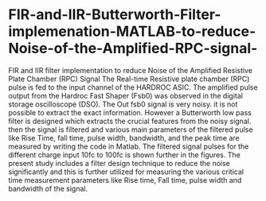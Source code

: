 # FIR-and-IIR-Butterworth-Filter-implemenation-MATLAB-to-reduce-Noise-of-the-Amplified-RPC-signal-
FIR and IIR filter implementation to reduce Noise of the Amplified Resistive Plate Chamber (RPC) Signal 
The Real-time Resistive plate chamber (RPC) pulse is fed to the input channel of the HARDROC ASIC. The amplified pulse output from the Hardroc Fast Shaper (Fsb0) was observed in the digital storage oscilloscope (DSO). The Out fsb0 signal is very noisy. it is not possible to extract the exact information. However a Butterworth low pass filter is designed which extracts the crucial features from the noisy signal.
 then the signal is filtered and various main parameters of the filtered pulse like Rise Time, fall time, pulse width, bandwidth, and the peak time are measured by writing the code in Matlab. The filtered signal pulses for the different charge input 10fc to 100fc is shown further in the figures. The present study includes a filter design technique to reduce the noise significantly and this is further utilized for measuring the various critical time measurement parameters like Rise time, Fall time, pulse width and bandwidth of the signal.
